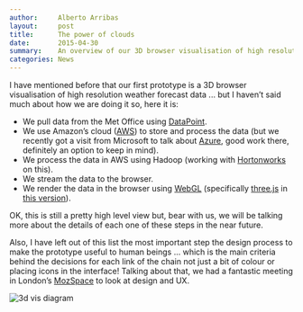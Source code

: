```yaml
---
author:     Alberto Arribas
layout:     post
title:      The power of clouds
date:       2015-04-30
summary:    An overview of our 3D browser visualisation of high resolution weather forecast data.
categories: News
---
```


I have mentioned before that our first prototype is a 3D browser visualisation of high resolution weather forecast data ... but I haven’t said much about how we are doing it so, here it is:

 * We pull data from the Met Office using [DataPoint][1].
 * We use Amazon’s cloud ([AWS][5]) to store and process the data (but we recently got a visit from Microsoft to talk about [Azure][6], good work there, definitely an option to keep in mind).
 * We process the data in AWS using Hadoop (working with [Hortonworks][2] on this).
 * We stream the data to the browser.
 * We render the data in the browser using [WebGL][3] (specifically [three.js][8] in [this version][7]).

OK, this is still a pretty high level view but, bear with us, we will be talking more about the details of each one of these steps in the near future.

Also, I have left out of this list the most important step the design process to make the prototype useful to human beings ... which is the main criteria behind the decisions for each link of the chain not just a bit of colour or placing icons in the interface! Talking about that, we had a fantastic meeting in London’s [MozSpace][4] to look at design and UX.

 ![3d vis diagram](https://pbs.twimg.com/media/CD6RoadXIAEuLWM.jpg:large)

[1]: http://www.metoffice.gov.uk/datapoint/
[2]: http://hortonworks.com/
[3]: https://get.webgl.org/
[4]: https://www.mozilla.org/en-US/contact/spaces/london/
[5]: http://aws.amazon.com/
[6]: http://azure.microsoft.com/
[7]: http://msaunby.github.io/uk-weather-3d/
[8]: http://threejs.org/
